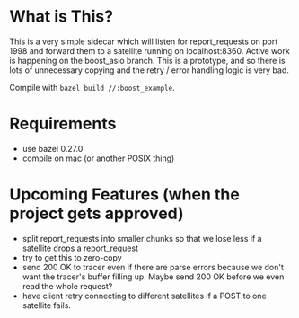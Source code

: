 # What is This?

This is a very simple sidecar which will listen for report_requests on port 1998 and forward them to a satellite running on localhost:8360.
Active work is happening on the boost_asio branch. This is a prototype, and so there is lots of unnecessary copying and the retry / error handling logic is very bad.

Compile with `bazel build //:boost_example`.

# Requirements
 - use bazel 0.27.0
 - compile on mac (or another POSIX thing)

# Upcoming Features (when the project gets approved)
 - split report_requests into smaller chunks so that we lose less if a satellite drops a report_request
 - try to get this to zero-copy
 - send 200 OK to tracer even if there are parse errors because we don't want the tracer's buffer filling up. Maybe send 200 OK before we even read the whole request?
 - have client retry connecting to different satellites if a POST to one satellite fails.
